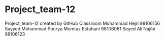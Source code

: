 # Project_team-12
Project_team-12 created by GitHub Classroom
Mohammad Hejri 98106156
Sayyed Mohammad Pourya Momtaz Esfahani 98106061
Seyed Ali Najibi 98106123
